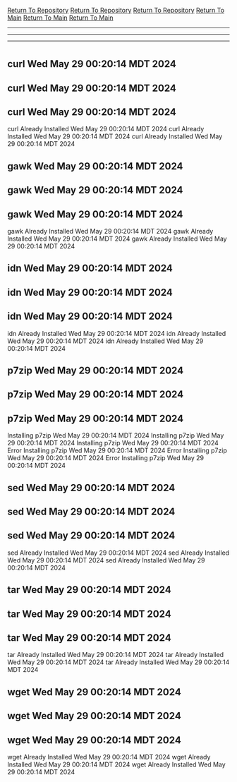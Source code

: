 [Return To Repository](https://github.com/DigitalWarrior/piholeparser/)
[Return To Repository](https://github.com/DigitalWarrior/piholeparser/)
[Return To Repository](https://github.com/DigitalWarrior/piholeparser/)
[Return To Main](https://github.com/DigitalWarrior/piholeparser/blob/master/RecentRunLogs/Mainlog.md)
[Return To Main](https://github.com/DigitalWarrior/piholeparser/blob/master/RecentRunLogs/Mainlog.md)
[Return To Main](https://github.com/DigitalWarrior/piholeparser/blob/master/RecentRunLogs/Mainlog.md)
____________________________________
____________________________________
____________________________________
# 
# 
# 
## curl Wed May 29 00:20:14 MDT 2024
## curl Wed May 29 00:20:14 MDT 2024
## curl Wed May 29 00:20:14 MDT 2024
curl Already Installed Wed May 29 00:20:14 MDT 2024
curl Already Installed Wed May 29 00:20:14 MDT 2024
curl Already Installed Wed May 29 00:20:14 MDT 2024
## gawk Wed May 29 00:20:14 MDT 2024
## gawk Wed May 29 00:20:14 MDT 2024
## gawk Wed May 29 00:20:14 MDT 2024
gawk Already Installed Wed May 29 00:20:14 MDT 2024
gawk Already Installed Wed May 29 00:20:14 MDT 2024
gawk Already Installed Wed May 29 00:20:14 MDT 2024
## idn Wed May 29 00:20:14 MDT 2024
## idn Wed May 29 00:20:14 MDT 2024
## idn Wed May 29 00:20:14 MDT 2024
idn Already Installed Wed May 29 00:20:14 MDT 2024
idn Already Installed Wed May 29 00:20:14 MDT 2024
idn Already Installed Wed May 29 00:20:14 MDT 2024
## p7zip Wed May 29 00:20:14 MDT 2024
## p7zip Wed May 29 00:20:14 MDT 2024
## p7zip Wed May 29 00:20:14 MDT 2024
Installing p7zip Wed May 29 00:20:14 MDT 2024
Installing p7zip Wed May 29 00:20:14 MDT 2024
Installing p7zip Wed May 29 00:20:14 MDT 2024
Error Installing p7zip Wed May 29 00:20:14 MDT 2024
Error Installing p7zip Wed May 29 00:20:14 MDT 2024
Error Installing p7zip Wed May 29 00:20:14 MDT 2024
## sed Wed May 29 00:20:14 MDT 2024
## sed Wed May 29 00:20:14 MDT 2024
## sed Wed May 29 00:20:14 MDT 2024
sed Already Installed Wed May 29 00:20:14 MDT 2024
sed Already Installed Wed May 29 00:20:14 MDT 2024
sed Already Installed Wed May 29 00:20:14 MDT 2024
## tar Wed May 29 00:20:14 MDT 2024
## tar Wed May 29 00:20:14 MDT 2024
## tar Wed May 29 00:20:14 MDT 2024
tar Already Installed Wed May 29 00:20:14 MDT 2024
tar Already Installed Wed May 29 00:20:14 MDT 2024
tar Already Installed Wed May 29 00:20:14 MDT 2024
## wget Wed May 29 00:20:14 MDT 2024
## wget Wed May 29 00:20:14 MDT 2024
## wget Wed May 29 00:20:14 MDT 2024
wget Already Installed Wed May 29 00:20:14 MDT 2024
wget Already Installed Wed May 29 00:20:14 MDT 2024
wget Already Installed Wed May 29 00:20:14 MDT 2024
